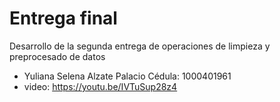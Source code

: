 # Entrega final

Desarrollo de la segunda entrega de operaciones de limpieza y preprocesado de datos
* Yuliana Selena Alzate Palacio 
Cédula: 1000401961
* video: https://youtu.be/IVTuSup28z4
